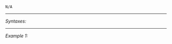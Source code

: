 `N/A`


---
*Syntaxes:*

<!-- [] call `BIS_fnc_moduleCreateProjectile` -->

---
*Example 1:*

<!-- 
```sqf
[] call BIS_fnc_moduleCreateProjectile;
``` -->